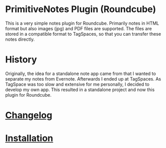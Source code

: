 # PrimitiveNotes Plugin (Roundcube)
This is a very simple notes plugin for Roundcube. Primarily notes in HTML format but also images (jpg) and PDF files are supported. The files are stored in a compatible format to TagSpaces, so that you can transfer these notes directly. 

# History
Originally, the idea for a standalone note app came from that I wanted to separate my notes from Evernote. Afterwards I ended up at TagSpaces. As TagSpace was too slow and extensive for me personally, I decided to develop my own app. This resulted in a standalone project and now this plugin for Roundcube.

# [Changelog](../../wiki/Changelog)

# [Installation](../../wiki/Installation)
